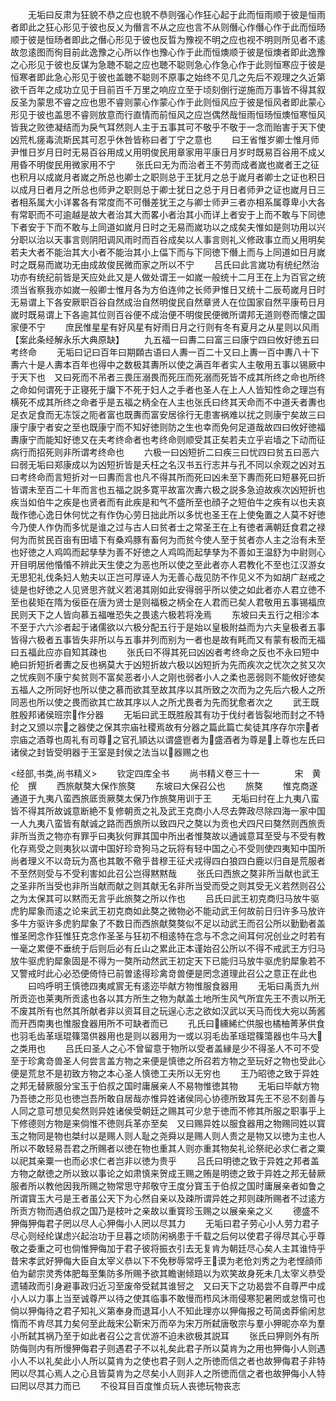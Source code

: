 <!-- { "loadSidebar": true } -->
　　无垢曰反肃为狂貌不恭之应也貌不恭则强心作狂心起于此而恒雨顺于彼是恒雨者即此之狂心形见于彼也反乂为僭言不从之应也言不从则僭心作僭心作于此而恒旸顺于彼是恒旸者即此之僭心形见于彼也反晢为豫视不明之应也视不明则所见者不逺故忽逺图而徇目前此逸豫之心所以作也豫心作于此而恒燠顺于彼是恒燠者即此逸豫之心形见于彼也反谋为急聴不聪之应也聴不聪则急心作急心作于此则恒寒应于彼是恒寒者即此急心形见于彼也盖聴不聪则不原事之始终不见几之先后不观理之久近第欲千百年之成功立见于目前百千万里之响应立至于顷刻倒行逆施而万事皆不得其叙反圣为蒙思不睿之应也思不睿则蒙心作蒙心作于此则恒风应于彼是恒风者即此蒙心形见于彼也盖思不睿则放意而行直情而前恒风之应岂偶然哉恒雨恒旸恒燠恒寒恒风皆我之败徳凝结而为戾气耳然则人主于五事其可不敬乎不敬于一念而贻害于天下使凶荒札瘥毒流斯民其可忍乎休咎皆称曰者丁宁之意也
　　曰王省惟岁卿士惟月师尹惟日岁月日时无易百谷用成乂用明俊民用章家用平康日月岁时既易百谷用不成乂用昏不明俊民用微家用不宁
　　张氏曰无为而治者王不劳而成者嵗也嵗者王之征也积月以成嵗月者嵗之所总也卿士之职则总于王犹月之总于嵗月者卿士之证也积日以成月日者月之所总也师尹之职则总于卿士犹日之总于月日者师尹之证也嵗月日三者相系属大小详畧各有常度而不可僭差犹王之与卿士师尹三者亦相系属尊卑小大各有常职而不可逾越是故大者治其大而畧小者治其小而详上者安于上而不敢与下同徳下者安于下而不敢与上同道如嵗月日时之无易而嵗功以之成矣夫惟如是则功用以兴分职以治以天事言则阴阳调风雨时而百谷成矣以人事言则礼义修政事立而乂用明矣若夫大者不能治其大小者不能治其小上偪下而与下同徳下僭上而与上同道如日月嵗时之既易而嵗功无由成故俊民微而家之所以不宁
　　吕氏曰此言嵗功有统纪然治功亦有统纪前皆是天应处此又是人做处谓王一如嵗一般统十二月王在上为百官之统须当省察我亦如嵗一般卿士惟月各为方伯连帅之长师尹惟日又统十二辰苟嵗月日时无易谓上下各安厥职百谷自然成治自然明俊民自然章贤人在位国家自然平康苟日月嵗时既易谓上下各逾其位则百谷便不成治便不明俊民便微所谓邦无道则卷而懐之国家便不宁
　　庶民惟星星有好风星有好雨日月之行则有冬有夏月之从星则以风雨【案此条经解永乐大典原缺】
　　九五福一曰夀二曰富三曰康宁四曰攸好徳五曰考终命
　　无垢曰记曰百年曰期頥古语曰人夀一百二十又曰上夀一百中夀八十下夀六十是人夀本百年也得中之数极其夀所以使之满百年者实人主敬用五事以锡厥中于天下也　又曰死而不吊者三畏压溺畏而死压而死溺而死皆不成其所终之命也所终之命如何谓死于正寝死于牖下不死于妇人之手者也圣人在上人人皆知性命之理岂有横死不成其所终之命者乎是五福之柄全在人主也张氏曰终其天命而不中道夭者夀也足衣足食而无冻馁之阨者富也既夀而富安居徐行无患害祸难以扰之则康宁矣故三曰康宁康宁者安之至也既康宁而不知好徳则防之生也幸而免何足道哉故四曰攸好徳福夀康宁而能知好徳又在夫考终命者也考终命则顺受其正矣若夫立乎岩墙之下动而征病行而招死则非所谓考终命也
　　六极一曰凶短折二曰疾三曰忧四曰贫五曰恶六曰弱无垢曰郑康成以为凶短折皆是夭枉之名汉书五行志并与孔不同以余观之凶对五曰考终命而言短折对一曰夀而言也凡不得其所而死曰凶未至下夀而死曰短暴死曰折皆谓未至百二十年而言也五福之説多寛平故富次夀六极之説多急迫故疾次凶短折也疾当如伯牛之疾是也贤者而有此疾是和气不盛所至也顔子之短伯牛之疾有以也夫哀哉作徳心逸日休何忧之有作伪心劳日拙此所以多忧也圣王在上使兔置之人莫不好徳今乃使人作伪而多忧是谁之过与古人曰贫者士之常圣王在上有徳者满朝廷食君之禄何为而贫民百亩有田墙下有桑鸡豚有畜何为而贫今使人至于贫者亦人主之治有未至也好徳之人鸡鸣而起孳孳为善不好徳之人鸡鸣而起孳孳为不善如王温舒为中尉则心开目明居他惛惛不辨此天生使之为恶也所以使之至此者亦人君教化不至也江汉游女无思犯礼伐条妇人勉夫以正岂可厚诬人为无善心哉见防不作见义不为如胡广赵戒之徒是也好徳之人见贤思齐就义若渇其刚如此安得弱乎所以使之如此者亦人君立徳不至也裴矩在隋为佞臣在唐为贤士是则福极之柄全在人君而已矣人君敬用五事锡福庶民则天下之人皆向慕五福唯恐失之畏逺六极若将凂焉
　　东坡曰夫五行之相沴本不至于六六沴者起于诸儒欲以六极分配五行于是始以皇极附益而为六夫皇极者五事皆得六极者五事皆失非所以与五事并列而别为一者也是故有眊而又有蒙有极而无福曰五福此应亦自知其疎也
　　张氏曰不得其死曰凶凶者考终命之反也不永曰短中絶曰折短折者夀之反也祸莫大于凶短折故六极以凶短折为先而疾次之忧次之贫又次之忧疾则不康宁矣贫则不富矣恶者小人之刚也弱者小人之柔也恶弱则不能攸好徳矣五福人之所同好也所以使之慕而欲其至故其序以其所致之次而为之先后六极人之所同恶也所以使之畏而欲其亡故其序以人之所尤畏者为先而犹愈者次之
　　武王既胜殷邦诸侯班宗作分器
　　无垢曰武王既胜殷其有功于伐纣者皆裂地而封之不特封之又颁以宗之器使之保其宗庙社稷焉故有分器之篇此篇亡矣徒其序存尔宗者宗庙之酒尊也周礼有司尊之官孔頴达以谓盛鬯者为盛酒者为尊是上尊也左氏曰诸侯之封皆受明器于王室是封侯之法当以器赐之也

<经部,书类,尚书精义>
　　钦定四库全书
　　尚书精义卷三十一　　　　宋　黄伦　撰
　　西旅献獒大保作旅獒
　　东坡曰大保召公也
　　旅獒
　　惟克商遂通道于九夷八蛮西旅厎贡厥獒太保乃作旅獒用训于王
　　无垢曰纣在上九夷八蛮皆不得其所故诚意断絶不复修朝贡之礼及武王克商小人尽去弊政尽除四海一家中国一人九夷八蛮皆有献诚之路而西旅所以致四尺之獒以为贡也犬四尺曰獒然则西旅贡非所当贡之物亦有罪乎曰夷狄何罪其国中所出者惟獒故以通诚意耳至受与不受有教化存焉受之则夷狄以谓中国好珍竒狗马之玩将有轻中国之心不受则使四夷知中国所尚者理义不以竒玩为髙也其敢不儆乎昔穆王征犬戎得四白狼四白鹿以归自是荒服者不至然则受与不受利害如此召公岂得黙黙哉
　　张氏曰西旅之獒非所当献也武王之圣非所当受也非所当献而献之则其献无名非所当受而受之则其受无义若然则召公之为太保其可以黙而无言乎此旅獒之所以作也
　　吕氏曰武王初克商归马放牛驱虎豹犀象而逺之论来武王初克商如此獒之微物必不能动武王何故前日归许多马放许多牛方驱许多虎豹犀象了不数日而西旅献獒獒似不足以动武王而召公所以勤勤者盖惟圣罔念作狂惟狂克念作圣圣与狂初不相逺特在念与不念之间耳何况创业之时若有一毫之累便不垂统于后则后必有丘山之累此正本谨始召公所以不得不戒武王方归马放牛驱虎豹犀象固是不得为一獒所动然武王初定天下已能归马放牛驱虎豹犀象若不又警戒时此心必恐便倚恃已前曽逺得珍禽竒兽便是罔念道理此召公之意正在此也
　　曰呜呼明王慎徳四夷咸賔无有逺迩毕献方物惟服食器用
　　无垢曰禹贡九州所贡迩也莱夷所贡逺也各以其方所生之物为献盖土地所生风气所宜先王不责以所无不废其所有也然其所献者非以资耳目之玩逞心志之欲如汉武以天马而伐大宛以蒟酱而开西南夷也惟服食器用所不可缺者而已
　　孔氏曰纁絺纻供服也橘柚菁茅供食也羽毛齿革瑶琨篠簜供器用也是则以器用为一或以羽毛齿革瑶琨篠簜器也牛马大之类用也
　　吕氏曰圣人之心不曾留意于物所以受者盖縁是少不得圣人不可不受至于珍禽竒兽圣人何尝言盖方物之来便是慎徳之所召若方物之至玩好之物也受此心便是荒怠不是初致方物之本心圣人慎徳工夫所以无穷也
　　王乃昭徳之致于异姓之邦无替厥服分宝玉于伯叔之国时庸展亲人不易物惟徳其物
　　无垢曰毕献方物乃吾徳之形见也徳岂吾所敢自居哉亦惟异姓诸侯同心协德所致耳先王不忌不刻善与人同之意可想见矣然则异姓诸侯受朝廷之赐其可少怠于徳而不修其所服之职事乎上下修德则方物是来倘惟不徳则兵革亦至矣　又曰赐异姓以服食器用之物赐同姓以寳玉之物同是物也桀纣以是赐人则人耻之尧舜以是赐人则人贵之是物又以徳为主也人所以不敢轻易吾君之所赐者以徳在物也重其人则亦重其物矣礼论祭祀必求仁者之粟以祀其亲粟一也而必求仁者岂非以徳为贵乎
　　吕氏曰明徳之致于异姓之邦者盖方物之献徳之所以致以事论之如肃慎来贺成王赐之贿是明徳之致于异姓之邦无替厥服者所以教他因我所赐之物常思守邦敬守王度分寳玉于伯叔之国时庸展亲者如鲁之所谓寳玉大弓是王者虽公天下为心然自亲以及疎所谓异姓之邦则疎所赐者不过逺方所贡方物而遇伯叔之国乃是枝叶之亲故以重寳珍玉赐之以展亲亲之义
　　德盛不狎侮狎侮君子罔以尽人心狎侮小人罔以尽其力
　　无垢曰君子劳心小人劳力君子尽心则经纶谋虑兴起治功于旦暮之顷防闲祸患于千载之后何以使君子得尽其心乎尊敬之委重之可也倘惟狎侮加于君子彼将振衣引去无复肯为朝廷尽心矣人主其谁恃乎昔宋孝武好狎侮大臣自太宰义恭以下不免秽辱常呼王谟为老伧刘秀之为老悭顔师伯为齴宗灵秀体肥每至集防多所赐予欲其瞻谢倾踣以为欢笑故身死未几太宰义恭受遗辅政而引身避事政归近习至废帝受弑其谁唘之　又曰天下之功曷尝不自尊严中成小人以力事上当至诚尊严以待之使其临事不敢慢而栉风沐雨侵寒犯暑罔或怠惰可也倘以狎侮待之君子知礼义第奉身而退耳小人不知此理亦以狎侮报之苟简卤莽偷闲怠惰而不肯尽其力矣何至此哉宋公靳宋万而卒为宋万所弑唐敬宗与羣小狎昵亦卒为羣小所弑其祸乃至于如此者召公之言优游不迫未欲极其説耳
　　张氏曰狎则外有所防侮则内有所慢狎侮君子则遇君子不以礼矣此君子所以莫肯为之用也狎侮小人则遇小人不以礼矣此小人所以莫肯为之使也君子则人之所徳而信之者也故狎侮君子非特罔以尽其心焉人之心且皆莫肯为之尽矣小人则非人之所徳而信之者也故狎侮小人特曰罔以尽其力而已
　　不役耳目百度惟贞玩人丧徳玩物丧志
